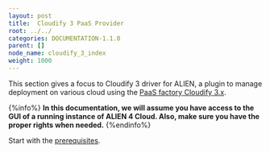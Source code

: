 ```yaml
---
layout: post
title:  Cloudify 3 PaaS Provider
root: ../../
categories: DOCUMENTATION-1.1.0
parent: []
node_name: cloudify_3_index
weight: 1000
---
```


This section gives a focus to Cloudify 3 driver for ALIEN, a plugin to manage deployment on various cloud using the [PaaS factory Cloudify 3.x](http://getcloudify.org/ "cloudify").


{%info%}
**In this documentation, we will assume you have access to the GUI of a running instance of ALIEN 4 Cloud. Also, make sure you have the proper rights when needed.**
{%endinfo%}

Start with the [prerequisites](#/documentation/1.1.0/cloudify3_driver/prerequisites.html).
